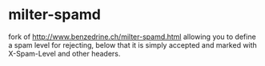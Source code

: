 # milter-spamd
fork of http://www.benzedrine.ch/milter-spamd.html
allowing you to define a spam level for rejecting, below that it is simply accepted and marked with 
X-Spam-Level and other headers.
